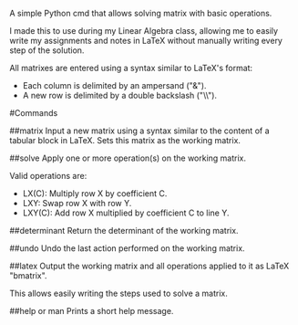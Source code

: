 A simple Python cmd that allows solving matrix with basic operations.

I made this to use during my Linear Algebra class, allowing me to easily
write my assignments and notes in LaTeX without manually writing every
step of the solution.

All matrixes are entered using a syntax similar to LaTeX's format:
* Each column is delimited by an ampersand ("&").
* A new row is delimited by a double backslash ("\\\\").

#Commands

##matrix
Input a new matrix using a syntax similar to the content of a tabular
block in LaTeX. Sets this matrix as the working matrix.

##solve
Apply one or more operation(s) on the working matrix.

Valid operations are:
* LX(C): Multiply row X by coefficient C.
* LXY: Swap row X with row Y.
* LXY(C): Add row X multiplied by coefficient C to line Y.

##determinant
Return the determinant of the working matrix.

##undo
Undo the last action performed on the working matrix.

##latex
Output the working matrix and all operations applied to it as
LaTeX "bmatrix".

This allows easily writing the steps used to solve a matrix.

##help or man
Prints a short help message.
